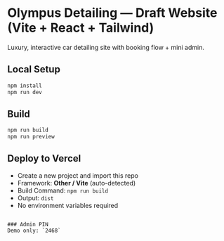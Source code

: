 # Olympus Detailing — Draft Website (Vite + React + Tailwind)

Luxury, interactive car detailing site with booking flow + mini admin.

## Local Setup
```bash
npm install
npm run dev
```

## Build
```bash
npm run build
npm run preview
```

## Deploy to Vercel
- Create a new project and import this repo
- Framework: **Other / Vite** (auto-detected)
- Build Command: `npm run build`
- Output: `dist`
- No environment variables required
```

### Admin PIN
Demo only: `2468`
